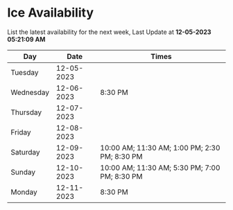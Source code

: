 # Ice Availability

List the latest availability for the next week, Last Update at **12-05-2023 05:21:09 AM**

| Day         | Date        | Times       |
| ----------- | ----------- | ----------- |
|Tuesday|12-05-2023||
|Wednesday|12-06-2023|8:30 PM|
|Thursday|12-07-2023||
|Friday|12-08-2023||
|Saturday|12-09-2023|10:00 AM; 11:30 AM; 1:00 PM; 2:30 PM; 8:30 PM|
|Sunday|12-10-2023|10:00 AM; 11:30 AM; 5:30 PM; 7:00 PM; 8:30 PM|
|Monday|12-11-2023|8:30 PM|
